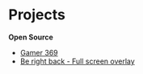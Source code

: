 # Projects

**Open Source**

- [Gamer 369](https://mkbres.github.io/overlays/animated/overlays/mk-gamer-369/)
- [Be right back - Full screen overlay](https://mkbres.github.io/overlays/animated/overlays/mk-animated-fullscreen-brb-01.html)
